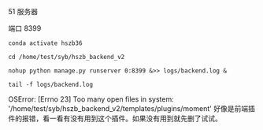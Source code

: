 
51 服务器   

端口 8399   

`conda activate hszb36`

`cd /home/test/syb/hszb_backend_v2`  

`nohup python manage.py runserver 0:8399 &>> logs/backend.log &`    

`tail -f logs/backend.log`   

OSError: [Errno 23] Too many open files in system: '/home/test/syb/hszb_backend_v2/templates/plugins/moment' 好像是前端插件的报错，看一看有没有用到这个插件。如果没有用到就先删了试试。   
